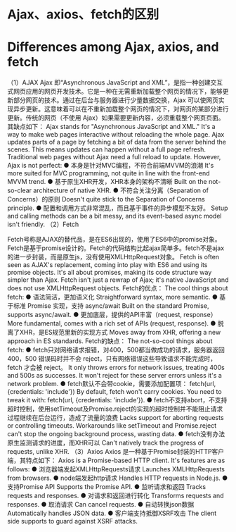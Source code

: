 # Ajax、axios、fetch的区别
# Differences among Ajax, axios, and fetch
（1）AJAX
Ajax 即“Asynchronous JavaScript and XML”，是指一种创建交互式网页应用的网页开发技术。它是一种在无需重新加载整个网页的情况下，能够更新部分网页的技术。通过在后台与服务器进行少量数据交换，Ajax 可以使网页实现异步更新。这意味着可以在不重新加载整个网页的情况下，对网页的某部分进行更新。传统的网页（不使用 Ajax）如果需要更新内容，必须重载整个网页页面。其缺点如下：
Ajax stands for "Asynchronous JavaScript and XML." It's a way to make web pages interactive without reloading the whole page. Ajax updates parts of a page by fetching a bit of data from the server behind the scenes. This means updates can happen without a full page refresh. Traditional web pages without Ajax need a full reload to update. However, Ajax is not perfect:
● 本身是针对MVC编程，不符合前端MVVM的浪潮
It's more suited for MVC programming, not quite in line with the front-end MVVM trend.
● 基于原生XHR开发，XHR本身的架构不清晰
Built on the not-so-clear architecture of native XHR.
● 不符合关注分离（Separation of Concerns）的原则
Doesn't quite stick to the Separation of Concerns principle.
● 配置和调用方式非常混乱，而且基于事件的异步模型不友好。
Setup and calling methods can be a bit messy, and its event-based async model isn't friendly.
（2）Fetch

Fetch号称是AJAX的替代品，是在ES6出现的，使用了ES6中的promise对象。Fetch是基于promise设计的。Fetch的代码结构比起ajax简单多。fetch不是ajax的进一步封装，而是原生js，没有使用XMLHttpRequest对象。
Fetch is often seen as AJAX's replacement, coming into play with ES6 and using its promise objects. It's all about promises, making its code structure way simpler than Ajax. Fetch isn't just a rewrap of Ajax; it's native JavaScript and does not use XMLHttpRequest objects.
Fetch的优点：
The cool things about fetch:
● 语法简洁，更加语义化
Straightforward syntax, more semantic.
● 基于标准 Promise 实现，支持 async/await
Built on the standard Promise, supports async/await.
● 更加底层，提供的API丰富（request, response）
More fundamental, comes with a rich set of APIs (request, response).
● 脱离了XHR，是ES规范里新的实现方式
Moves away from XHR, offering a new approach in ES standards.
Fetch的缺点：
The not-so-cool things about fetch:
● fetch只对网络请求报错，对400，500都当做成功的请求，服务器返回 400，500 错误码时并不会 reject，只有网络错误这些导致请求不能完成时，fetch 才会被 reject。
It only throws errors for network issues, treating 400s and 500s as successes. It won't reject for these server errors unless it's a network problem.
● fetch默认不会带cookie，需要添加配置项： fetch(url, {credentials: 'include'})
By default, fetch won't carry cookies. You need to tweak it with: fetch(url, {credentials: 'include'}).
● fetch不支持abort，不支持超时控制，使用setTimeout及Promise.reject的实现的超时控制并不能阻止请求过程继续在后台运行，造成了流量的浪费
Lacks support for aborting requests or controlling timeouts. Workarounds like setTimeout and Promise.reject can't stop the ongoing background process, wasting data.
● fetch没有办法原生监测请求的进度，而XHR可以
Can't natively track the progress of requests, unlike XHR.
（3）Axios
Axios 是一种基于Promise封装的HTTP客户端，其特点如下：
Axios is a Promise-based HTTP client. It's features are as follows:
● 浏览器端发起XMLHttpRequests请求
Launches XMLHttpRequests from browsers.
● node端发起http请求
Handles HTTP requests in Node.js.
● 支持Promise API
Supports the Promise API.
● 监听请求和返回
Tracks requests and responses.
● 对请求和返回进行转化
Transforms requests and responses.
● 取消请求
Can cancel requests.
● 自动转换json数据
Automatically handles JSON data.
● 客户端支持抵御XSRF攻击
The client side supports to guard against XSRF attacks.